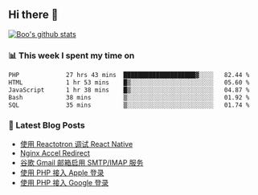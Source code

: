 ## Hi there 👋

[![Boo's github stats](https://github-readme-stats.vercel.app/api?username=0xAiKang)](https://github.com/anuraghazra/github-readme-stats)

<!-- [![Most Used Langs](https://github-readme-stats.vercel.app/api/top-langs/?username=0xAiKang)](https://github.com/anuraghazra/github-readme-stats) -->

### 📊 This week I spent my time on
<!--START_SECTION:waka-->

```txt
PHP             27 hrs 43 mins  ████████████████████▓░░░░   82.44 %
HTML            1 hr 53 mins    █▒░░░░░░░░░░░░░░░░░░░░░░░   05.60 %
JavaScript      1 hr 38 mins    █▒░░░░░░░░░░░░░░░░░░░░░░░   04.87 %
Bash            38 mins         ▒░░░░░░░░░░░░░░░░░░░░░░░░   01.92 %
SQL             35 mins         ▒░░░░░░░░░░░░░░░░░░░░░░░░   01.74 %
```

<!--END_SECTION:waka-->

### 📕 Latest Blog Posts
<!-- BLOG-POST-LIST:START -->
- [使用 Reactotron 调试 React Native](https://www.0x2beace.com/debug-react-native-using-reactotron/)
- [Nginx Accel Redirect](https://www.0x2beace.com/nginx-accel-redirect/)
- [谷歌 Gmail 邮箱启用 SMTP/IMAP 服务](https://www.0x2beace.com/enable-smtp-imap-service-in-google-gmail-mailbox/)
- [使用 PHP 接入 Apple 登录](https://www.0x2beace.com/sign-in-with-apple/)
- [使用 PHP 接入 Google 登录](https://www.0x2beace.com/sign-in-with-google/)
<!-- BLOG-POST-LIST:END -->

